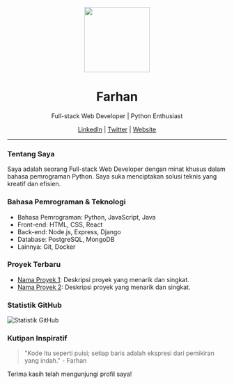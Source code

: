 <div align="center">
  <img src="https://simak.unismuh.ac.id/upload/mahasiswa/105841109622_.jpg?1690609118" width="150" height="150">
  <h1>Farhan</h1>
  <p>Full-stack Web Developer | Python Enthusiast</p>
  <a href="https://www.linkedin.com/in/farhan/" target="_blank" rel="noopener noreferrer">LinkedIn</a> |
  <a href="https://twitter.com/farhan_dev" target="_blank" rel="noopener noreferrer">Twitter</a> |
  <a href="https://www.example.com" target="_blank" rel="noopener noreferrer">Website</a>
</div>

---

### Tentang Saya

Saya adalah seorang Full-stack Web Developer dengan minat khusus dalam bahasa pemrograman Python. Saya suka menciptakan solusi teknis yang kreatif dan efisien.

### Bahasa Pemrograman & Teknologi

- Bahasa Pemrograman: Python, JavaScript, Java
- Front-end: HTML, CSS, React
- Back-end: Node.js, Express, Django
- Database: PostgreSQL, MongoDB
- Lainnya: Git, Docker

### Proyek Terbaru

- [Nama Proyek 1](https://github.com/farhan/repo1): Deskripsi proyek yang menarik dan singkat.
- [Nama Proyek 2](https://github.com/farhan/repo2): Deskripsi proyek yang menarik dan singkat.

### Statistik GitHub

![Statistik GitHub](https://github-readme-stats.vercel.app/api?username=farhan&show_icons=true&hide_title=true)

### Kutipan Inspiratif

> "Kode itu seperti puisi; setiap baris adalah ekspresi dari pemikiran yang indah." - Farhan

Terima kasih telah mengunjungi profil saya!
